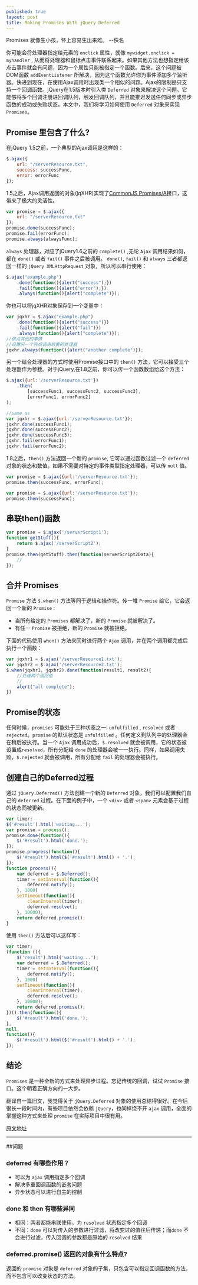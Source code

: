 ```yaml
---
published: true
layout: post
title: Making Promises With jQuery Deferred
---
```


Promises 就像生小孩，怀上容易生出来难。 --佚名

你可能会将处理器指定给元素的 `onclick` 属性，就像 `mywidget.onclick = myhandler` , 从而将处理器和鼠标点击事件联系起来。如果其他方法也想指定给该点击事件就会有问题，因为一个属性只能被指定一个函数。后来，这个问题被DOM函数 `addEventListener` 所解决，因为这个函数允许你为事件添加多个监听器。快进到现在，在使用Ajax调用时出现类一个相似的问题。Ajax的限制是只支持一个回调函数。jQuery在1.5版本时引入类 `Deferred` 对象来解决这个问题。它能够将多个回调注册进回调队列，触发回调队列，并且能推迟发送任何同步或异步函数的成功或失败状态。本文中，我们将学习如何使用 `Deferred` 对象来实现 `Promises`。

## Promise 里包含了什么?
在jQuery 1.5之前，一个典型的Ajax调用是这样的：

```javascript
$.ajax({
    url: "/serverResource.txt",
    success: successFunc,
    error: errorFunc
});
```

1.5之后，Ajax调用返回的对象(jqXHR)实现了[CommonJS Promises/A](http://wiki.commonjs.org/wiki/Promises/A)接口，这带来了极大的灵活性。

```javascript
var promise = $.ajax({
    url: "/serverResource.txt"
});
promise.done(successFunc);
promise.fail(errorFunc);
promise.always(alwaysFunc);
```

`always` 处理器，对应了jQuery1.6之前的 `complete()` ,无论 `Ajax` 调用结果如何，都在 `done()` 或者 `fail()` 事件之后被调用。
`done()`, `fail()` 和 `always` 三者都返回一样的 `jQuery XMLHttpRequest` 对象，所以可以串行使用：

```javascript
$.ajax("example.php")
    .done(function(){alert("success");})
    .fail(function(){alert("error");})
    .always(function(){alert("complete")});
```

你也可以将jqXHR对象保存到一个变量中：

```javascript
var jqxhr = $.ajax("example.php")
    .done(function(){alert("success")})
    .fail(function(){alert("fail")})
    .always(function(){alert("complete")});
//做点其他的事情
//设置另一个完成调用后要的处理器
jqxhr.always(function(){alert("another complete")});
```

另一个结合处理器的方式时使用Promise接口中的 `then()` 方法，它可以接受三个处理器作为参数。对于jQuery,在1.8之前，你可以传一个函数数组给这个方法：

```javascript
$.ajax({url:'/serverResource.txt'})
    .then(
        [successFunc1, successFunc2, successFunc3],
        [errorFunc1, errorFunc2]
);

//same as
var jqxhr = $.ajax({url:'/serverResource.txt'});
jqxhr.done(successFunc1);
jqxhr.done(successFunc2);
jqxhr.done(successFunc3);
jqxhr.fail(errorFunc1);
jqxhr.fail(errorFunc2);
```

1.8之后，`then()` 方法返回一个新的 `promise`, 它可以通过函数过滤一个 `deferred` 对象的状态和数值。如果不需要对特定的事件类型指定处理器，可以传 `null` 值。

```javascript
var promise = $.ajax({url:'/serverResource.txt'});
promise.then(successFunc, errorFunc);

var promise = $.ajax({url:'/serverResource.txt'});
promise.then(successFunc);
```


## 串联then()函数

```javascript
var promise = $.ajax('/serverScript1');
function getStuff(){
    return $.ajax('/serverScript2');
}
promise.then(getStuff).then(function(serverScript2Data){
    // 
});
```

## 合并 Promises
`Promise` 方法 `$.when()` 方法等同于逻辑和操作符。传一堆 `Promise` 给它，它会返回一个新的 `Promise` :
- 当所有给定的 `Promises` 都解决了，新的 `Promise` 就被解决了。
- 有任一 `Promise` 被拒绝，新的 `Promise` 就被拒绝。

下面的代码使用 `when()` 方法来同时进行两个 `Ajax` 调用，并在两个调用都完成后执行一个函数：

```javascript
var jqxhr1 = $.ajax('/serverResource1.txt');
var jqxhr2 = $.ajax('/serverResource2.txt');
$.when(jqxhr1, jqxhr2).done(function(result1, result2){
    //处理两个返回值
    //
    alert("all complete");
})
```


## Promise的状态
任何时候，`promises` 可能处于三种状态之一: `unfulfilled` , `resolved` 或者 `rejected`。`promise` 的默认状态是 `unfulfilled` 。任何定义到队列中的处理器会在稍后被执行。当一个 `Ajax` 调用成功后，`$.resolved` 就会被调用，它的状态被设置成`resolved`，所有分配给 `done` 的处理器会被一一执行。同样，如果调用失败，`$.rejected` 就会被调用，所有分配给 `fail` 的处理器会被执行。

## 创建自己的Deferred过程
通过 `jQuery.Deferred()` 方法创建一个新的 `Deferred` 对象，我们可以配置我们自己的 `deferred` 过程。在下面的例子中，一个 `<div>` 或者 `<span>` 元素会基于过程的状态而被更新。

```javascript
var timer;
$('#result').html('waiting...');
var promise = process();
promise.done(function(){
    $('#result').html('done.');
});
promise.progress(function(){
    $('#result').html($('#result').html() + '.');
});
function process(){
    var deferred = $.Deferred();
    timer = setInterval(function(){
        deferred.notify();
    }, 1000)
    setTimeout(function(){
        clearInterval(timer);
        deferred.resolve();
    }, 10000);
    return deferred.promise();
}
```

使用 `then()` 方法后可以这样写：

```javascript
var timer;
(function (){
    $('result').html('waiting...');
    var deferred = $.Deferred();
    timer = setInterval(function(){
        deferred.notify();
    }, 1000)
    setTimeout(function(){
        clearInterval(timer);
        deferred.resolve();
    }, 10000);
    return deferred.promise();
})().then(function(){
    $('#result').html('done.');
},
null,
function(){
    $('#result').html($('#result').html() + '.');
});
```

## 结论
`Promises` 是一种全新的方式来处理异步过程。忘记传统的回调，试试 `Promise` 接口。这个朝着正确方向的一大步。

翻译自一篇旧文，我觉得关于 `jQuery.Deferred` 对象的使用总结得很好。在今后很长一段时间内，有些项目依然会依赖 `jQuery`，也同样绕不开 `ajax` 调用，全面的掌握这种方式来处理 `promise` 在实际项目中很有用。

[原文地址](http://www.htmlgoodies.com/beyond/javascript/making-promises-with-jquery-deferred.html)


--- 
##问题
### deferred 有哪些作用？
- 可以为 `ajax` 调用指定多个回调
- 解决多重回调函数的嵌套问题
- 异步状态可以进行自主的控制

### done 和 then 有哪些异同
- 相同：两者都能串联使用，为 `resolved` 状态指定多个回调
- 不同：`done` 可以对传入的参数进行过滤，将改变过的值往后传递；而`done` 不会进行过滤，传入回调的参数都是原始的 `resolved` 结果

### deferred.promise() 返回的对象有什么特点?
返回的 `promise` 对象是 `deferred` 对象的子集，只包含可以指定回调函数的方法，而不包含可以改变状态的方法。